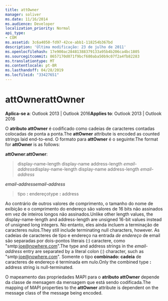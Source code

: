 ```yaml
---
title: attOwner
manager: soliver
ms.date: 11/16/2014
ms.audience: Developer
localization_priority: Normal
api_type:
- COM
ms.assetid: 3c6a4050-fd97-42ce-abb1-118254b367bd
description: 'Última modificação: 23 de julho de 2011'
ms.openlocfilehash: 17e900ac28481388379133a95b4b206ca4bc1805
ms.sourcegitcommit: 8657170d071f9bcf680aba50b9c07f2a4fb82283
ms.translationtype: MT
ms.contentlocale: pt-BR
ms.lasthandoff: 04/28/2019
ms.locfileid: "33427651"
---
```

# <a name="attowner"></a><span data-ttu-id="f54de-103">attOwner</span><span class="sxs-lookup"><span data-stu-id="f54de-103">attOwner</span></span>

  
  
<span data-ttu-id="f54de-104">**Aplica-se a**: Outlook 2013 | Outlook 2016</span><span class="sxs-lookup"><span data-stu-id="f54de-104">**Applies to**: Outlook 2013 | Outlook 2016</span></span> 
  
<span data-ttu-id="f54de-105">O **atributo attOwner** é codificado como cadeias de caracteres contadas colocadas de ponta a ponta.</span><span class="sxs-lookup"><span data-stu-id="f54de-105">The **attOwner** attribute is encoded as counted strings laid end-to-end.</span></span> <span data-ttu-id="f54de-106">O formato para **attOwner** é o seguinte:</span><span class="sxs-lookup"><span data-stu-id="f54de-106">The format for **attOwner** is as follows:</span></span> 
  
 <span data-ttu-id="f54de-107">**attOwner**:</span><span class="sxs-lookup"><span data-stu-id="f54de-107">**attOwner**:</span></span> 
  
> <span data-ttu-id="f54de-108">display-name-length display-name address-length  _email-address_</span><span class="sxs-lookup"><span data-stu-id="f54de-108">display-name-length display-name address-length  _email-address_</span></span>
    
 <span data-ttu-id="f54de-109">_email-address_</span><span class="sxs-lookup"><span data-stu-id="f54de-109">_email-address_</span></span>
  
> <span data-ttu-id="f54de-110">tipo **:** endereço</span><span class="sxs-lookup"><span data-stu-id="f54de-110">type **:** address</span></span> 
    
<span data-ttu-id="f54de-111">Ao contrário de outros valores de comprimento, o tamanho do nome de exibição e o comprimento do endereço são valores de 16 bits não assinados em vez de inteiros longos não assinados.</span><span class="sxs-lookup"><span data-stu-id="f54de-111">Unlike other length values, the display-name-length and address-length are unsigned 16-bit values instead of unsigned long integers.</span></span> <span data-ttu-id="f54de-112">No entanto, eles ainda incluem a terminação de caracteres nulos.</span><span class="sxs-lookup"><span data-stu-id="f54de-112">They still include terminating null characters, however.</span></span> <span data-ttu-id="f54de-113">As cadeias de caracteres de tipo e endereço na entrada  _de endereço_ de email são separadas por dois-pontos literais (:) caractere, como "smtp:joe@nowhere.com".</span><span class="sxs-lookup"><span data-stu-id="f54de-113">The type and address strings in the  _email-address_ entry are separated by a literal colon (:) character, such as "smtp:joe@nowhere.com".</span></span> <span data-ttu-id="f54de-114">Somente o tipo **combinado: cadeia** de caracteres de endereço é terminada em nulo.</span><span class="sxs-lookup"><span data-stu-id="f54de-114">Only the combined type **:** address string is null-terminated.</span></span>
  
<span data-ttu-id="f54de-115">O mapeamento das propriedades MAPI para o **atributo attOwner** depende da classe de mensagem da mensagem que está sendo codificada.</span><span class="sxs-lookup"><span data-stu-id="f54de-115">The mapping of MAPI properties to the **attOwner** attribute is dependent on the message class of the message being encoded.</span></span> 
  

